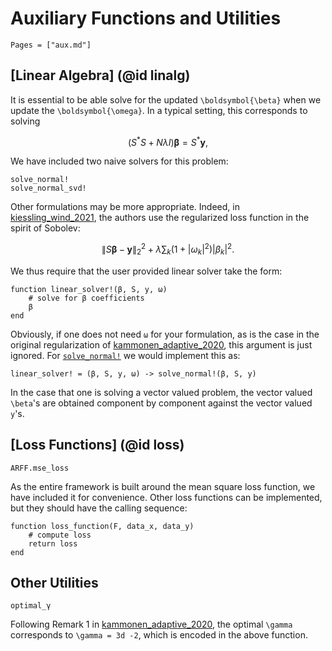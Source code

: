 # Auxiliary Functions and Utilities
```@contents
Pages = ["aux.md"]
```

## [Linear Algebra] (@id linalg)
It is essential to be able solve for the updated ``\boldsymbol{\beta}`` when we update the ``\boldsymbol{\omega}``.  In a typical setting, this corresponds to solving
```math
({S^\ast}S + N \lambda I)\boldsymbol{\beta} = S^\ast \boldsymbol{y},
```
We have included two naive solvers for this problem:
```@docs
solve_normal!
solve_normal_svd!
```

Other formulations may be more appropriate.  Indeed, in [kiessling_wind_2021](@cite), the authors use the regularized loss function in the spirit of Sobolev:
```math
\|S\boldsymbol{\beta}-\boldsymbol{y}\|_2^2 + \lambda \sum_{k} (1+|\omega_k|^2)|\beta_k|^2.
```
We thus require that the user provided linear solver take the form:
```
function linear_solver!(β, S, y, ω)
    # solve for β coefficients
    β
end
```
Obviously, if one does not need `ω` for your formulation, as is the case in the
original regularization of [kammonen_adaptive_2020](@cite), this argument is
just ignored.  For [`solve_normal!`](@ref) we would implement this as:
```
linear_solver! = (β, S, y, ω) -> solve_normal!(β, S, y)
```

In the case that one is solving a vector valued problem, the vector valued
``\beta``'s are obtained component by component against the vector valued
``y``'s. 

## [Loss Functions] (@id loss)
```@docs
ARFF.mse_loss
```
As the entire framework is built around the mean square loss function, we have
included it for convenience.  Other loss functions can be implemented, but they
should have the calling sequence:
```
function loss_function(F, data_x, data_y)
    # compute loss 
    return loss
end
```


## Other Utilities
```@docs
optimal_γ
```
Following Remark 1 in [kammonen_adaptive_2020](@cite), the optimal ``\gamma``
corresponds to ``\gamma = 3d -2``, which is encoded in the above function.

